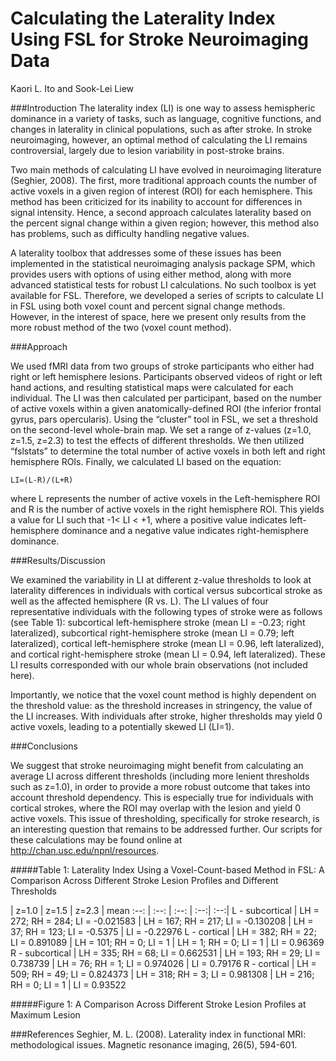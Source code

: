 Calculating the Laterality Index Using FSL for Stroke Neuroimaging Data
=====

Kaori L. Ito and Sook-Lei Liew

###Introduction
The laterality index (LI) is one way to assess hemispheric dominance in a variety of tasks, such as language, cognitive functions, and changes in laterality in clinical populations, such as after stroke. In stroke neuroimaging, however, an optimal method of calculating the LI remains controversial, largely due to lesion variability in post-stroke brains.
	
Two main methods of calculating LI have evolved in neuroimaging literature (Seghier, 2008). The first, more traditional approach counts the number of active voxels in a given region of interest (ROI) for each hemisphere. This method has been criticized for its inability to account for differences in signal intensity. Hence, a second approach calculates laterality based on the percent signal change within a given region; however, this method also has problems, such as difficulty handling negative values. 
	
A laterality toolbox that addresses some of these issues has been implemented in the statistical neuroimaging analysis package SPM, which provides users with options of using either method, along with more advanced statistical tests for robust LI calculations. No such toolbox is yet available for FSL. Therefore, we developed a series of scripts to calculate LI in FSL using both voxel count and percent signal change methods. However, in the interest of space, here we present only results from the more robust method of the two (voxel count method).

###Approach
	
We used fMRI data from two groups of stroke participants who either had right or left hemisphere lesions. Participants observed videos of right or left hand actions, and resulting statistical maps were calculated for each individual. The LI was then calculated per participant, based on the number of active voxels within a given anatomically-defined ROI (the inferior frontal gyrus, pars opercularis). Using the “cluster” tool in FSL, we set a threshold on the second-level whole-brain map. We set a range of z-values (z=1.0, z=1.5, z=2.3) to test the effects of different thresholds. We then utilized “fslstats” to determine the total number of active voxels in both left and right hemisphere ROIs. Finally, we calculated LI based on the equation:

    LI=(L-R)/(L+R)

where L represents the number of active voxels in the Left-hemisphere ROI and R is the number of active voxels in the right hemisphere ROI. This yields a value for LI such that -1< LI < +1, where a positive value indicates left-hemisphere dominance and a negative value indicates right-hemisphere dominance. 

###Results/Discussion
	
We examined the variability in LI at different z-value thresholds to look at laterality differences in individuals with cortical versus subcortical stroke as well as the affected hemisphere (R vs. L). The LI values of four representative individuals with the following types of stroke were as follows (see Table 1): subcortical left-hemisphere stroke (mean LI = -0.23; right lateralized), subcortical right-hemisphere stroke (mean LI = 0.79; left lateralized), cortical left-hemisphere stroke (mean LI = 0.96, left lateralized), and cortical right-hemisphere stroke (mean LI = 0.94, left lateralized). These LI results corresponded with our whole brain observations (not included here).

Importantly, we notice that the voxel count method is highly dependent on the threshold value: as the threshold increases in stringency, the value of the LI increases. With individuals after stroke, higher thresholds may yield 0 active voxels, leading to a potentially skewed LI (LI=1). 

###Conclusions

We suggest that stroke neuroimaging might benefit from calculating an average LI across different thresholds (including more lenient thresholds such as z=1.0), in order to provide a more robust outcome that takes into account threshold dependency. This is especially true for individuals with cortical strokes, where the ROI may overlap with the lesion and yield 0 active voxels. This issue of thresholding, specifically for stroke research, is an interesting question that remains to be addressed further. Our scripts for these calculations may be found online at <http://chan.usc.edu/npnl/resources>.

#####Table 1: Laterality Index Using a Voxel-Count-based Method in FSL: A Comparison Across Different Stroke Lesion Profiles and Different Thresholds
 
 | z=1.0  | z=1.5 | z=2.3 | mean
:--: | :--: | :--: | :--:| :--:|
L - subcortical | LH = 272; RH = 284; LI = -0.021583 | LH = 167; RH = 217; LI = -0.130208 | LH = 37; RH = 123; LI = -0.5375 | LI = -0.22976
L - cortical | LH = 382; RH = 22; LI = 0.891089  | LH = 101; RH = 0; LI = 1 | LH = 1; RH = 0; LI = 1 | LI = 0.96369
R - subcortical | LH = 335; RH = 68; LI = 0.662531 | LH = 193; RH = 29; LI = 0.738739 | LH = 76; RH = 1; LI = 0.974026 | LI =  0.79176
R - cortical | LH = 509; RH = 49; LI = 0.824373 | LH = 318; RH = 3; LI = 0.981308 | LH = 216; RH = 0; LI = 1 | LI = 0.93522

#####Figure 1: A Comparison Across Different Stroke Lesion Profiles at Maximum Lesion


###References
Seghier, M. L. (2008). Laterality index in functional MRI: methodological issues. Magnetic resonance imaging, 26(5), 594-601.

